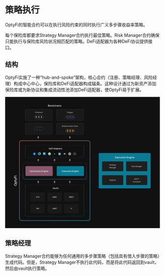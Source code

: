 # 策略执行

OptyFi的智能合约可以在执行风险约束的同时执行广义多步骤收益率策略。

每个保险库都要求Strategy Manager合约执行最佳策略。Risk Manager合约确保只能执行与保险库风险状况相匹配的策略。DeFi适配器为各种DeFi协议提供接口。

## 结构

OptyFi实施了一种“hub-and-spoke”架构，核心合约（注册、策略经理、风险经理）构成中心中心，保险库和DeFi适配器构成辐条。这种设计通过为新资产添加保险库或为新协议和集成流动性池添加DeFi适配器，使OptyFi易于扩展。

![The OptyFi Architecture.](../../.gitbook/assets/architecture.svg)

## 策略经理

Strategy Manager合约能够为任何通用的多步骤策略（包括具有借入步骤的策略）生成代码。但是，Strategy Manager不执行此代码，而是将此代码返回到vault，然后由vault执行策略。















